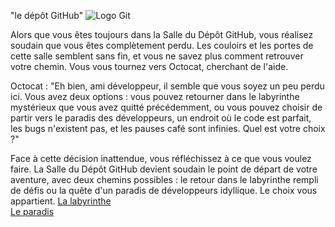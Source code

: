 "le dépôt GitHub"
![Logo 
Git](https://www.google.com/url?sa=i&url=https%3A%2F%2Foctodex.github.com%2F&psig=AOvVaw18Fu-gej0J-R8OyZZvrpS4&ust=1696945913169000&source=images&cd=vfe&opi=89978449&ved=0CBEQjRxqFwoTCICA-aSO6YEDFQAAAAAdAAAAABAE)

Alors que vous êtes toujours dans la Salle du Dépôt GitHub, vous réalisez soudain que vous êtes complètement perdu. Les couloirs et les portes 
de cette salle semblent sans fin, et vous ne savez plus comment retrouver votre chemin. Vous vous tournez vers Octocat, cherchant de l'aide.

Octocat : "Eh bien, ami développeur, il semble que vous soyez un peu perdu ici. Vous avez deux options : vous pouvez retourner dans le 
labyrinthe mystérieux que vous avez quitté précédemment, ou vous pouvez choisir de partir vers le paradis des développeurs, un endroit où le 
code est parfait, les bugs n'existent pas, et les pauses café sont infinies. Quel est votre choix ?"

Face à cette décision inattendue, vous réfléchissez à ce que vous voulez faire. La Salle du Dépôt GitHub devient soudain le point de départ de 
votre aventure, avec deux chemins possibles : le retour dans le labyrinthe rempli de défis ou la quête d'un paradis de développeurs idyllique. 
Le choix vous appartient.
[La labyrinthe](https://github.com/Dr-BoBy/TP2Git/lafer.md)  
[Le paradis](https://github.com/Dr-BoBy/TP2Git/gameOver.md)

